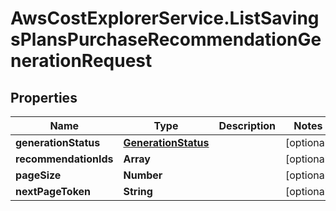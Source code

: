 # AwsCostExplorerService.ListSavingsPlansPurchaseRecommendationGenerationRequest

## Properties

Name | Type | Description | Notes
------------ | ------------- | ------------- | -------------
**generationStatus** | [**GenerationStatus**](GenerationStatus.md) |  | [optional] 
**recommendationIds** | **Array** |  | [optional] 
**pageSize** | **Number** |  | [optional] 
**nextPageToken** | **String** |  | [optional] 


